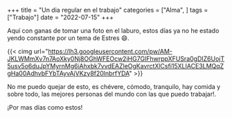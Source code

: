 +++
title = "Un dia regular en el trabajo"
categories = ["Alma", ]
tags = ["Trabajo"]
date = "2022-07-15"
+++

Aquí con ganas de tomar una foto en el laburo, estos días ya no he estado yendo constante por un tema de Estres :smile:.

{{< cimg url="https://lh3.googleusercontent.com/pw/AM-JKLWMmXv7n7AoXky0Nj8OGhWFEOcw2iHG7GlFhwrppXFUSra0gDIZ6UojT5usv5o6duJpYMyrnMg6iAhxbk7vvdEAZleOgKavrctXlCsfi15XLIACE3LMQqZgHa00AdhvbFYbTAyvAjVKzy8f20lnbrfYDA" >}}

No me puedo quejar de esto, es chévere, cómodo, tranquilo, hay comida y sobre todo, las mejores personas del mundo con las que puedo trabajar!.

¡Por mas días como estos!
